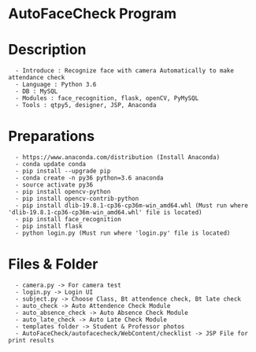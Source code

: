 # AutoFaceCheck Program

# Description
````````````````````````
  - Introduce : Recognize face with camera Automatically to make attendance check
  - Language : Python 3.6
  - DB : MySQL
  - Modules : face_recognition, flask, openCV, PyMySQL
  - Tools : qtpy5, designer, JSP, Anaconda
````````````````````````

# Preparations
````````````````````````
  - https://www.anaconda.com/distribution (Install Anaconda)
  - conda update conda
  - pip install --upgrade pip
  - conda create -n py36 python=3.6 anaconda
  - source activate py36
  - pip install opencv-python
  - pip install opencv-contrib-python
  - pip install dlib-19.8.1-cp36-cp36m-win_amd64.whl (Must run where 'dlib-19.8.1-cp36-cp36m-win_amd64.whl' file is located)
  - pip install face_recognition
  - pip install flask
  - python login.py (Must run where 'login.py' file is located)
````````````````````````

# Files & Folder
````````````````````````
  - camera.py -> For camera test
  - login.py -> Login UI
  - subject.py -> Choose Class, Bt attendence check, Bt late check
  - auto_check -> Auto Attendence Check Module
  - auto_absence_check -> Auto Absence Check Module
  - auto_late_check -> Auto Late Check Module
  - templates folder -> Student & Professor photos
  - AutoFaceCheck/autofacecheck/WebContent/checklist -> JSP File for print results
````````````````````````
